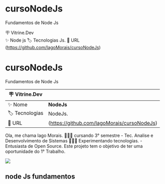 # cursoNodeJs
Fundamentos de Node Js

🪧 Vitrine.Dev	
✨ Node js
🏷️ Tecnologias	Js.
🚀 URL	(https://github.com/IagoMorais/cursoNodeJs)

# cursoNodeJs
Fundamentos de Node Js

| :placard: Vitrine.Dev |     |
| -------------  | --- |
| :sparkles: Nome        | **NodeJs**
| :label: Tecnologias | NodeJs.
| :rocket: URL         | (https://github.com/IagoMorais/cursoNodeJs)

Ola, me chama Iago Morais. 👨🏻‍💻 cursando 3° semestre - Tec. Analise e Desenvolvimento de Sistemas 👨🏻‍🔬 Experimentando tecnologias. - Entusiasta de Open Source.
Este projeto tem o objetivo de ter uma oportunidade do 1° Trabalho.

<!-- Inserir imagem com a #vitrinedev ao final do link -->
![](https://github.com/IagoMorais/cursoNodeJs/blob/main/IMG_20230503_104250.jpg?raw=true#vitrinedev)

## node Js fundamentos 



